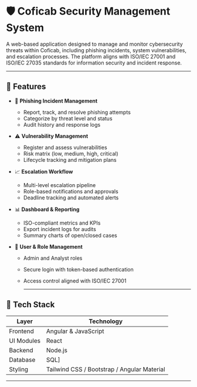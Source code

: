 # 🛡️ Coficab Security Management System

A web-based application designed to manage and monitor cybersecurity threats within Coficab, including phishing incidents, system vulnerabilities, and escalation processes. The platform aligns with ISO/IEC 27001 and ISO/IEC 27035 standards for information security and incident response.

---

## 📌 Features

- 🔐 **Phishing Incident Management**
  - Report, track, and resolve phishing attempts
  - Categorize by threat level and status
  - Audit history and response logs

- ⚠️ **Vulnerability Management**
  - Register and assess vulnerabilities
  - Risk matrix (low, medium, high, critical)
  - Lifecycle tracking and mitigation plans

- 📈 **Escalation Workflow**
  - Multi-level escalation pipeline
  - Role-based notifications and approvals
  - Deadline tracking and automated alerts

- 📊 **Dashboard & Reporting**
  - ISO-compliant metrics and KPIs
  - Export incident logs for audits
  - Summary charts of open/closed cases

- 👤 **User & Role Management**
  - Admin and  Analyst roles
  - Secure login with token-based authentication
  - Access control aligned with ISO/IEC 27001
 
    ---

## 🧰 Tech Stack

| Layer      | Technology         |
|------------|--------------------|
| Frontend   | Angular & JavaScript |
| UI Modules | React              |
| Backend    | Node.js |
| Database   | SQL] |
| Styling    | Tailwind CSS / Bootstrap / Angular Material |

---
